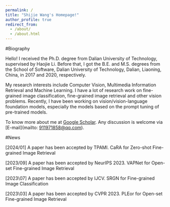 ```yaml
---
permalink: /
title: "Shijie Wang's Homepage!"
author_profile: true
redirect_from: 
  - /about/
  - /about.html
---
```


#Biography

Hello! I received the Ph.D. degree from Dalian University of Technology, supervised by Haojie Li. Before that, I got the B.E. and M.S. degrees from the School of Software, Dalian University of Technology, Dalian, Liaoning, China, in 2017 and 2020, respectively.

My research interests include Computer Vision, Multimedia Information Retrieval and Machine Learning. I have a lot of research work on fine-grained image classification, fine-grained image retrieval and other vision problems. Recently, I have been working on vision/vision-language foundation models, especially the models based on the prompt tuning of pre-trained models.

To know more about me at [Google Scholar](https://scholar.google.com/citations?user=XLziKuQAAAAJ&hl=en). Any discussion is welcome via [E-mail](mailto: 911971858@qq.com).

#News

\[2024/01\] A paper has been accepted by TPAMI. CaRA for Zero-shot Fine-grained Image Retrieval

\[2023/09\] A paper has been accepted by NeurIPS 2023. VAPNet for Open-set Fine-grained Image Retrieval

\[2023\07\] A paper has been accepted by IJCV. SRGN for Fine-grained Image Classification

\[2023\03\] A paper has been accepted by CVPR 2023. PLEor for Open-set Fine-grained Image Retrieval

